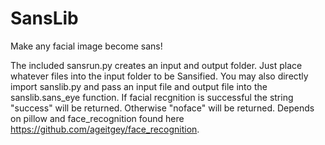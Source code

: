 # SansLib
Make any facial image become sans!

The included sansrun.py creates an input and output folder. Just place whatever files into the input folder to be Sansified.
You may also directly import sanslib.py and pass an input file and output file into the sanslib.sans_eye function.
If facial recgnition is successful the string "success" will be returned. Otherwise "noface" will be returned.
Depends on pillow and face_recognition found here https://github.com/ageitgey/face_recognition.
